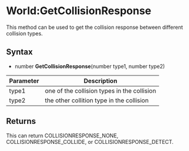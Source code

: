# World:GetCollisionResponse

This method can be used to get the collision response between different collision types.

## Syntax

- number **GetCollisionResponse**(number type1, number type2)

| Parameter | Description |
|---|---|
| type1 | one of the collision types in the collision |
| type2 | the other collition type in the collision |

## Returns

This can return COLLISIONRESPONSE_NONE, COLLISIONRESPONSE_COLLIDE, or COLLISIONRESPONSE_DETECT.
